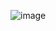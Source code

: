 ![image](https://user-images.githubusercontent.com/97653052/158183789-ae550fb4-f213-4519-aa85-4f0e259cd667.png)

